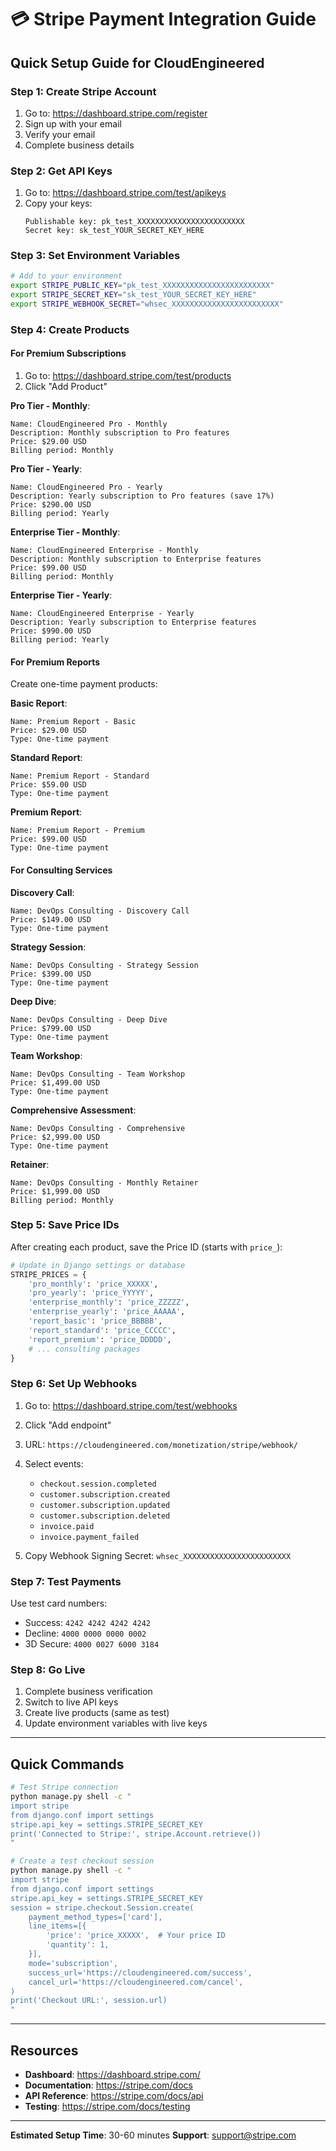 # 💳 Stripe Payment Integration Guide

## Quick Setup Guide for CloudEngineered

### Step 1: Create Stripe Account

1. Go to: https://dashboard.stripe.com/register
2. Sign up with your email
3. Verify your email
4. Complete business details

### Step 2: Get API Keys

1. Go to: https://dashboard.stripe.com/test/apikeys
2. Copy your keys:
   ```
   Publishable key: pk_test_XXXXXXXXXXXXXXXXXXXXXXXX
   Secret key: sk_test_YOUR_SECRET_KEY_HERE
   ```

### Step 3: Set Environment Variables

```bash
# Add to your environment
export STRIPE_PUBLIC_KEY="pk_test_XXXXXXXXXXXXXXXXXXXXXXXX"
export STRIPE_SECRET_KEY="sk_test_YOUR_SECRET_KEY_HERE"
export STRIPE_WEBHOOK_SECRET="whsec_XXXXXXXXXXXXXXXXXXXXXXXX"
```

### Step 4: Create Products

#### For Premium Subscriptions

1. Go to: https://dashboard.stripe.com/test/products
2. Click "Add Product"

**Pro Tier - Monthly**:
```
Name: CloudEngineered Pro - Monthly
Description: Monthly subscription to Pro features
Price: $29.00 USD
Billing period: Monthly
```

**Pro Tier - Yearly**:
```
Name: CloudEngineered Pro - Yearly
Description: Yearly subscription to Pro features (save 17%)
Price: $290.00 USD
Billing period: Yearly
```

**Enterprise Tier - Monthly**:
```
Name: CloudEngineered Enterprise - Monthly
Description: Monthly subscription to Enterprise features
Price: $99.00 USD
Billing period: Monthly
```

**Enterprise Tier - Yearly**:
```
Name: CloudEngineered Enterprise - Yearly
Description: Yearly subscription to Enterprise features
Price: $990.00 USD
Billing period: Yearly
```

#### For Premium Reports

Create one-time payment products:

**Basic Report**:
```
Name: Premium Report - Basic
Price: $29.00 USD
Type: One-time payment
```

**Standard Report**:
```
Name: Premium Report - Standard
Price: $59.00 USD
Type: One-time payment
```

**Premium Report**:
```
Name: Premium Report - Premium
Price: $99.00 USD
Type: One-time payment
```

#### For Consulting Services

**Discovery Call**:
```
Name: DevOps Consulting - Discovery Call
Price: $149.00 USD
Type: One-time payment
```

**Strategy Session**:
```
Name: DevOps Consulting - Strategy Session
Price: $399.00 USD
Type: One-time payment
```

**Deep Dive**:
```
Name: DevOps Consulting - Deep Dive
Price: $799.00 USD
Type: One-time payment
```

**Team Workshop**:
```
Name: DevOps Consulting - Team Workshop
Price: $1,499.00 USD
Type: One-time payment
```

**Comprehensive Assessment**:
```
Name: DevOps Consulting - Comprehensive
Price: $2,999.00 USD
Type: One-time payment
```

**Retainer**:
```
Name: DevOps Consulting - Monthly Retainer
Price: $1,999.00 USD
Billing period: Monthly
```

### Step 5: Save Price IDs

After creating each product, save the Price ID (starts with `price_`):

```python
# Update in Django settings or database
STRIPE_PRICES = {
    'pro_monthly': 'price_XXXXX',
    'pro_yearly': 'price_YYYYY',
    'enterprise_monthly': 'price_ZZZZZ',
    'enterprise_yearly': 'price_AAAAA',
    'report_basic': 'price_BBBBB',
    'report_standard': 'price_CCCCC',
    'report_premium': 'price_DDDDD',
    # ... consulting packages
}
```

### Step 6: Set Up Webhooks

1. Go to: https://dashboard.stripe.com/test/webhooks
2. Click "Add endpoint"
3. URL: `https://cloudengineered.com/monetization/stripe/webhook/`
4. Select events:
   - `checkout.session.completed`
   - `customer.subscription.created`
   - `customer.subscription.updated`
   - `customer.subscription.deleted`
   - `invoice.paid`
   - `invoice.payment_failed`

5. Copy Webhook Signing Secret: `whsec_XXXXXXXXXXXXXXXXXXXXXXXX`

### Step 7: Test Payments

Use test card numbers:
- Success: `4242 4242 4242 4242`
- Decline: `4000 0000 0000 0002`
- 3D Secure: `4000 0027 6000 3184`

### Step 8: Go Live

1. Complete business verification
2. Switch to live API keys
3. Create live products (same as test)
4. Update environment variables with live keys

---

## Quick Commands

```bash
# Test Stripe connection
python manage.py shell -c "
import stripe
from django.conf import settings
stripe.api_key = settings.STRIPE_SECRET_KEY
print('Connected to Stripe:', stripe.Account.retrieve())
"

# Create a test checkout session
python manage.py shell -c "
import stripe
from django.conf import settings
stripe.api_key = settings.STRIPE_SECRET_KEY
session = stripe.checkout.Session.create(
    payment_method_types=['card'],
    line_items=[{
        'price': 'price_XXXXX',  # Your price ID
        'quantity': 1,
    }],
    mode='subscription',
    success_url='https://cloudengineered.com/success',
    cancel_url='https://cloudengineered.com/cancel',
)
print('Checkout URL:', session.url)
"
```

---

## Resources

- **Dashboard**: https://dashboard.stripe.com/
- **Documentation**: https://stripe.com/docs
- **API Reference**: https://stripe.com/docs/api
- **Testing**: https://stripe.com/docs/testing

---

**Estimated Setup Time**: 30-60 minutes
**Support**: support@stripe.com
